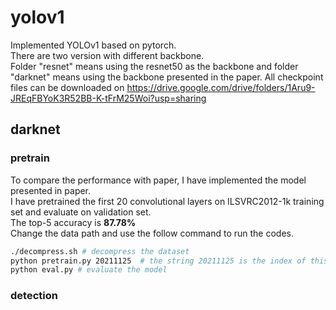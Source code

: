 # yolov1
Implemented YOLOv1 based on pytorch.  
There are two version with different backbone.   
Folder "resnet" means using the resnet50 as the backbone and folder "darknet" means using the backbone presented in the paper.
All checkpoint files can be downloaded on https://drive.google.com/drive/folders/1Aru9-JREqFBYoK3R52BB-K-tFrM25Woi?usp=sharing  

## darknet
### pretrain
To compare the performance with paper, I have implemented the model presented in paper.  
I have pretrained the first 20 convolutional layers on ILSVRC2012-1k training set and evaluate on validation set.  
The top-5 accuracy is **87.78%**  
Change the data path and use the follow command to run the codes.
```bash
./decompress.sh # decompress the dataset
python pretrain.py 20211125  # the string 20211125 is the index of this train.
python eval.py # evaluate the model
```
### detection

